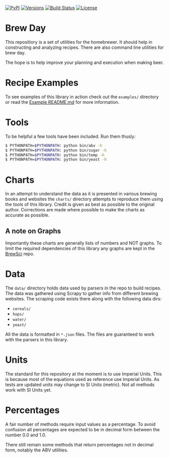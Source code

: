 [![PyPI](https://img.shields.io/pypi/v/brewday.svg)](https://pypi.python.org/pypi/brewday/0.0.3)
[![Versions](https://img.shields.io/pypi/pyversions/brewday.svg)](https://img.shields.io/pypi/pyversions/brewday.svg)
[![Build Status](https://travis-ci.org/chrisgilmerproj/brewday.svg?branch=master)](https://travis-ci.org/chrisgilmerproj/brewday) 
[![License](https://img.shields.io/pypi/l/brewday.svg)](https://opensource.org/licenses/MIT)

# Brew Day

This repositiory is a set of utilities for the homebrewer.  It should help in
constructing and analyzing recipes.  There are also command line utilities for
brew day.

The hope is to help improve your planning and execution when making beer.

# Recipe Examples

To see examples of this library in action check out the `examples/` directory or
read the [Example README.md](./examples/README.md) for more information.

# Tools

To be helpful a few tools have been included.  Run them thusly:

```sh
$ PYTHONPATH=$PYTHONPATH: python bin/abv -h
$ PYTHONPATH=$PYTHONPATH: python bin/sugar -h
$ PYTHONPATH=$PYTHONPATH: python bin/temp -h
$ PYTHONPATH=$PYTHONPATH: python bin/yeast -h
```

# Charts

In an attempt to understand the data as it is presented in various brewing
books and websites the `charts/` directory attempts to reproduce them using
the tools of this library.  Credit is given as best as possible to the
original author.  Corrections are made where possible to make the charts as
accurate as possible.

## A note on Graphs

Importantly these charts are generally lists of numbers and NOT graphs.
To limit the required dependencies of this library any graphs are kept
in the [BrewSci](https://github.com/chrisgilmerproj/brewsci) repo.

# Data

The `data/` directory holds data used by parsers in the repo to build recipes.
The data was gathered using Scrapy to gather info from different brewing
websites.  The scraping code exists there along with the following data dirs:

- `cereals/`
- `hops/`
- `water/`
- `yeast/`

All the data is formatted in `*.json` files.  The files are guaranteed to work
with the parsers in this library.

# Units

The standard for this repository at the moment is to use Imperial Units.  This
is because most of the equations used as reference use Imperial Units.  As
tests are updated units may change to SI Units (metric).  Not all methods
work with SI Units yet.

# Percentages

A fair number of methods require input values as a percentage.  To avoid confusion
all percentages are expected to be in decimal form between the number 0.0
and 1.0.

There still remain some methods that return percentages not in decimal form,
notably the ABV utilities.
